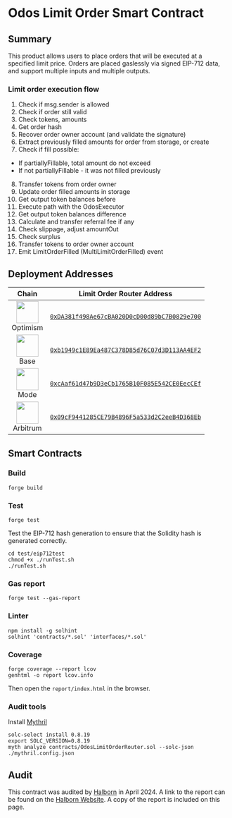 # Odos Limit Order Smart Contract

## Summary

This product allows users to place orders that will be executed at a specified limit price. Orders are placed gaslessly via signed EIP-712 data, and support multiple inputs and multiple outputs.

### Limit order execution flow

1. Check if msg.sender is allowed
2. Check if order still valid
3. Check tokens, amounts
4. Get order hash
5. Recover order owner account (and validate the signature)
6. Extract previously filled amounts for order from storage, or create
7. Check if fill possible:
  - If partiallyFillable, total amount do not exceed
  - If not partiallyFillable - it was not filled previously
8. Transfer tokens from order owner
9. Update order filled amounts in storage
10. Get output token balances before
11. Execute path with the OdosExecutor
12. Get output token balances difference
13. Calculate and transfer referral fee if any
14. Check slippage, adjust amountOut
15. Check surplus
16. Transfer tokens to order owner account
17. Emit LimitOrderFilled (MultiLimitOrderFilled) event

## Deployment Addresses

| Chain | Limit Order Router Address |
| :-: | :-: |
| <img src="https://assets.odos.xyz/chains/optimism.png" width="50" height="50"><br>Optimism | [`0xDA381f498Ae67cBA020D0cD00d89bC7B0829e700`](https://optimistic.etherscan.io/address/0xda381f498ae67cba020d0cd00d89bc7b0829e700) |
| <img src="https://assets.odos.xyz/chains/base.png" width="50" height="50"><br>Base | [`0xb1949c1E89Ea487C378D85d76C07d3D113AA4EF2`](https://basescan.org/address/0xb1949c1e89ea487c378d85d76c07d3d113aa4ef2) |
| <img src="https://assets.odos.xyz/chains/mode.png" width="50" height="50"><br>Mode | [`0xcAaf61d47b9D3eCb1765B10F085E542CE0EecCEf`](https://explorer.mode.network/address/0xcAaf61d47b9D3eCb1765B10F085E542CE0EecCEf) |
| <img src="https://assets.odos.xyz/chains/arbitrum.png" width="50" height="50"><br>Arbitrum | [`0x09cF9441285CE79B4896F5a533d2C2eeB4D368Eb`](https://arbiscan.io/address/0x09cF9441285CE79B4896F5a533d2C2eeB4D368Eb) |

## Smart Contracts

### Build

```shell
forge build
```

### Test

```shell
forge test
```

Test the EIP-712 hash generation to ensure that the Solidity hash is generated correctly.

```shell
cd test/eip712test
chmod +x ./runTest.sh
./runTest.sh
```

### Gas report

```shell
forge test --gas-report
```

### Linter

```
npm install -g solhint
solhint 'contracts/*.sol' 'interfaces/*.sol'
```

### Coverage

```shell
forge coverage --report lcov
genhtml -o report lcov.info
```

Then open the `report/index.html` in the browser.


### Audit tools

Install [Mythril](https://github.com/Consensys/mythril)

```shell
solc-select install 0.8.19
export SOLC_VERSION=0.8.19
myth analyze contracts/OdosLimitOrderRouter.sol --solc-json ./mythril.config.json
```

## Audit

This contract was audited by [Halborn](https://www.halborn.com/) in April 2024. A link to the report can be found on the [Halborn Website](https://www.halborn.com/audits/odos/limit-orders). A copy of the report is included on this page.
